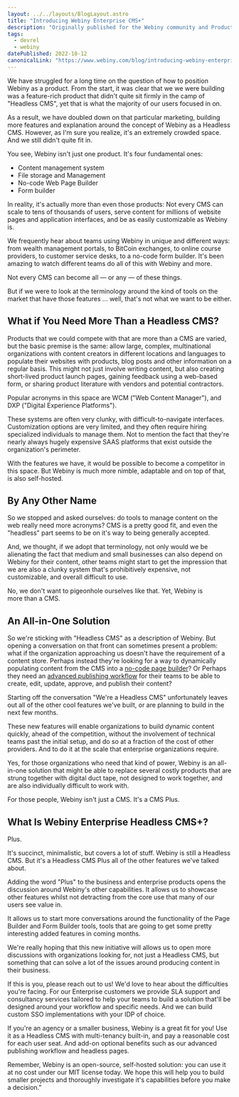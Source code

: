 ```yaml
---
layout: ../../layouts/BlogLayout.astro
title: "Introducing Webiny Enterprise CMS+"
description: "Originally published for the Webiny community and Product Hunt launch. It introduces a new marketing term that was conjured up to provoke discussions about what value Webiny brings to organizations apart from the CMS aspect, and because of it's serverless nature."
tags: 
  - devrel
  - webiny
datePublished: 2022-10-12
canonicalLink: "https://www.webiny.com/blog/introducing-webiny-enterprise-headless-cms-plus/"
---
```

We have struggled for a long time on the question of how to position Webiny as a product. From the start, it was clear that we we were building was a feature-rich product that didn't quite sit firmly in the camp of "Headless CMS", yet that is what the majority of our users focused in on.

As a result, we have doubled down on that particular marketing, building more features and explanation around the concept of Webiny as a Headless CMS. However, as I'm sure you realize, it's an extremely crowded space. And we still didn't quite fit in.

You see, Webiny isn't just one product. It's four fundamental ones:

-   Content management system
-   File storage and Management
-   No-code Web Page Builder
-   Form builder

In reality, it's actually more than even those products: Not every CMS can scale to tens of thousands of users, serve content for millions of website pages and application interfaces, and be as easily customizable as Webiny is.

We frequently hear about teams using Webiny in unique and different ways: from wealth management portals, to BitCoin exchanges, to online course providers, to customer service desks, to a no-code form builder. It's been amazing to watch different teams do all of this with Webiny and more.

Not every CMS can become all — or any — of these things.

But if we were to look at the terminology around the kind of tools on the market that have those features ... well, that's not what we want to be either.

## What if You Need More Than a Headless CMS?

Products that we could compete with that are more than a CMS are varied, but the basic premise is the same: allow large, complex, multinational organizations with content creators in different locations and languages to populate their websites with products, blog posts and other information on a regular basis. This might not just involve writing content, but also creating short-lived product launch pages, gaining feedback using a web-based form, or sharing product literature with vendors and potential contractors.

Popular acronyms in this space are WCM ("Web Content Manager"), and DXP ("Digital Experience Platforms").

These systems are often very clunky, with difficult-to-navigate interfaces. Customization options are very limited, and they often require hiring specialized individuals to manage them. Not to mention the fact that they're nearly always hugely expensive SAAS platforms that exist outside the organization's perimeter.

With the features we have, it would be possible to become a competitor in this space. But Webiny is much more nimble, adaptable and on top of that, is also self-hosted.

## By Any Other Name

So we stopped and asked ourselves: do tools to manage content on the web really need more acronyms? CMS is a pretty good fit, and even the "headless" part seems to be on it's way to being generally accepted.

And, we thought, if we adopt that terminology, not only would we be alienating the fact that medium and small businesses can also depend on Webiny for their content, other teams might start to get the impression that we are also a clunky system that's prohibitively expensive, not customizable, and overall difficult to use.

No, we don't want to pigeonhole ourselves like that. Yet, Webiny is more than a CMS.

## An All-in-One Solution

So we're sticking with "Headless CMS" as a description of Webiny. But opening a conversation on that front can sometimes present a problem: what if the organization approaching us doesn't have the requirement of a content store. Perhaps instead they're looking for a way to dynamically populating content from the CMS into a [no-code page builder](https://www.webiny.com/docs/overview/applications/page-builder)? Or Perhaps they need an [advanced publishing workflow](https://www.webiny.com/docs/overview/applications/apw) for their teams to be able to create, edit, update, approve, and publish their content?

Starting off the conversation "We're a Headless CMS" unfortunately leaves out all of the other cool features we've built, or are planning to build in the next few months.

These new features will enable organizations to build dynamic content quickly, ahead of the competition, without the involvement of technical teams past the initial setup, and do so at a fraction of the cost of other providers. And to do it at the scale that enterprise organizations require.

Yes, for those organizations who need that kind of power, Webiny is an all-in-one solution that might be able to replace several costly products that are strung together with digital duct tape, not designed to work together, and are also individually difficult to work with.

For those people, Webiny isn't just a CMS. It's a CMS Plus.

## What Is Webiny Enterprise Headless CMS+?

Plus.

It's succinct, minimalistic, but covers a lot of stuff. Webiny is still a Headless CMS. But it's a Headless CMS Plus all of the other features we've talked about.

Adding the word "Plus" to the business and enterprise products opens the discussion around Webiny's other capabilities. It allows us to showcase other features whilst not detracting from the core use that many of our users see value in.

It allows us to start more conversations around the functionality of the Page Builder and Form Builder tools, tools that are going to get some pretty interesting added features in coming months.

We're really hoping that this new initiative will allows us to open more discussions with organizations looking for, not just a Headless CMS, but something that can solve a lot of the issues around producing content in their business.

If this is you, please reach out to us! We'd love to hear about the difficulties you're facing. For our Enterprise customers we provide SLA support and consultancy services tailored to help your teams to build a solution that'll be designed around your workflow and specific needs. And we can build custom SSO implementations with your IDP of choice.

If you're an agency or a smaller business, Webiny is a great fit for you! Use it as a Headless CMS with multi-tenancy built-in, and pay a reasonable cost for each user seat. And add-on optional benefits such as our advanced publishing workflow and headless pages.

Remember, Webiny is an open-source, self-hosted solution: you can use it at no cost under our MIT license today. We hope this will help you to build smaller projects and thoroughly investigate it's capabilities before you make a decision."